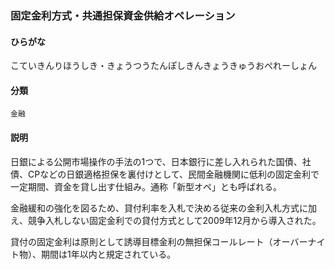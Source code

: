 <div style="display:none;">

## [あ行](securities-terms?id=あ行)
## [か行](securities-terms?id=か行)

</div>

### 固定金利方式・共通担保資金供給オペレーション

#### ひらがな

こていきんりほうしき・きょうつうたんぽしきんきょうきゅうおぺれーしょん

#### 分類

`金融`

#### 説明

日銀による公開市場操作の手法の1つで、日本銀行に差し入れられた国債、社債、CPなどの日銀適格担保を裏付けとして、民間金融機関に低利の固定金利で一定期間、資金を貸し出す仕組み。通称「新型オペ」とも呼ばれる。
 
金融緩和の強化を図るため、貸付利率を入札で決める従来の金利入札方式に加え、競争入札しない固定金利での貸付方式として2009年12月から導入された。
 
貸付の固定金利は原則として誘導目標金利の無担保コールレート（オーバーナイト物）、期間は1年以内と規定されている。

<div style="display:none;">

## [さ行](securities-terms?id=さ行)
## [た行](securities-terms?id=た行)
## [な行](securities-terms?id=な行)
## [は行](securities-terms?id=は行)
## [ま行](securities-terms?id=ま行)
## [や行](securities-terms?id=や行)
## [ら行](securities-terms?id=ら行)
## [わ行](securities-terms?id=わ行)
## [英数字・記号](securities-terms?id=英数字・記号)

</div>

